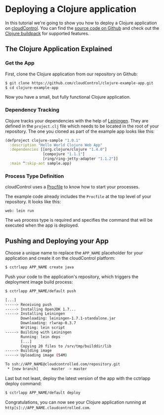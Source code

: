 # Deploying a Clojure application

In this tutorial we're going to show you how to deploy a Clojure  application on [cloudControl]. You can find the [source code on Github](https://github.com/cloudControl/clojure-example-app) and check out the [Clojure buildpack] for supported features.

## The Clojure Application Explained
### Get the App
First, clone the Clojure application from our repository on Github:

~~~bash
$ git clone https://github.com/cloudControl/clojure-example-app.git
$ cd clojure-example-app
~~~

Now you have a small, but fully functional Clojure application.

### Dependency Tracking
Clojure tracks your dependencies with the help of [Leiningen]. They are defined in the `project.clj` file which needs to be located in the root of your repository. The one you cloned as part of the example app looks like this: 
~~~clojure
(defproject clojure-sample "1.0.1"
  :description "Hello World Clojure Web App"
  :dependencies [[org.clojure/clojure "1.4.0"]
                 [compojure "1.1.1"]
                 [ring/ring-jetty-adapter "1.1.2"]]
  :main ^:skip-aot sample.app)
~~~

### Process Type Definition
cloudControl uses a [Procfile] to know how to start your processes.

The example code already includes the `Procfile` at the top level of your repository. It looks like this:

~~~
web: lein run
~~~

The `web` process type is required and specifies the command that will be executed when the app is deployed.

## Pushing and Deploying your App
Choose a unique name to replace the `APP_NAME` placeholder for your application and create it on the cloudControl platform: 

~~~bash
$ cctrlapp APP_NAME create java
~~~

Push your code to the application's repository, which triggers the deployment image build process:

~~~bash
$ cctrlapp APP_NAME/default push

[...]
-----> Receiving push
-----> Installing OpenJDK 1.7...
-----> Installing Leiningen
       Downloading: leiningen-1.7.1-standalone.jar
       Downloading: rlwrap-0.3.7
       Writing: lein script
-----> Building with Leiningen
       Running: lein deps
       [...]
       Copying 20 files to /srv/tmp/builddir/lib
-----> Building image
-----> Uploading image (54M)

To ssh://APP_NAME@cloudcontrolled.com/repository.git
 * [new branch]      master -> master
~~~

Last but not least, deploy the latest version of the app with the cctrlapp deploy command:

~~~bash
$ cctrlapp APP_NAME/default deploy
~~~

Congratulations, you can now see your Clojure application running at `http[s]://APP_NAME.cloudcontrolled.com`.

[cloudControl]: https://www.cloudcontrol.com/
[Clojure buildpack]: https://github.com/cloudControl/buildpack-clojure
[cloudControl-command-line-client]: https://www.cloudcontrol.com/dev-center/Platform%20Documentation#command-line-client-web-console-and-api
[Git client]: http://git-scm.com/
[Procfile]: https://www.cloudcontrol.com/dev-center/Platform%20Documentation#buildpacks-and-the-procfile
[Leiningen]: http://leiningen.org/
